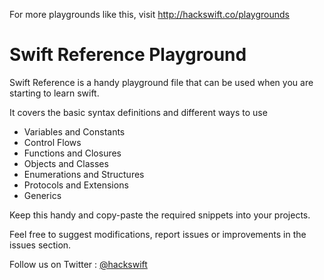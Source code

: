 For more playgrounds like this, visit http://hackswift.co/playgrounds

Swift Reference Playground
==========================

Swift Reference is a handy playground file that can be used when you are starting to learn swift.

It covers the basic syntax definitions and different ways to use 
* Variables and Constants
* Control Flows
* Functions and Closures
* Objects and Classes
* Enumerations and Structures
* Protocols and Extensions
* Generics

Keep this handy and copy-paste the required snippets into your projects.

Feel free to suggest modifications, report issues or improvements in the issues section.

Follow us on Twitter : [@hackswift](http://twitter.com/hackswift)
